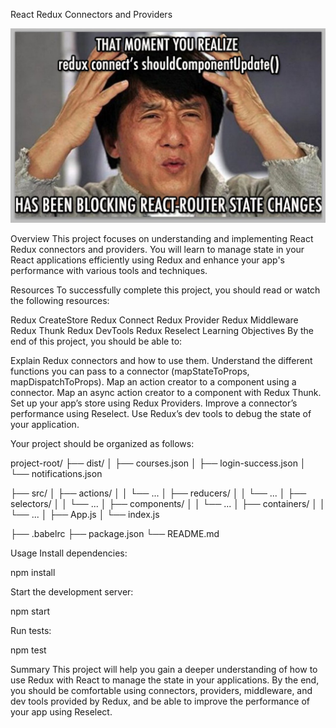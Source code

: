 React Redux Connectors and Providers

![alt text](reduxProviser.jpg)

Overview
This project focuses on understanding and implementing React Redux connectors and providers. You will learn to manage state in your React applications efficiently using Redux and enhance your app's performance with various tools and techniques.

Resources
To successfully complete this project, you should read or watch the following resources:

Redux CreateStore
Redux Connect
Redux Provider
Redux Middleware
Redux Thunk
Redux DevTools
Redux Reselect
Learning Objectives
By the end of this project, you should be able to:

Explain Redux connectors and how to use them.
Understand the different functions you can pass to a connector (mapStateToProps, mapDispatchToProps).
Map an action creator to a component using a connector.
Map an async action creator to a component with Redux Thunk.
Set up your app’s store using Redux Providers.
Improve a connector’s performance using Reselect.
Use Redux’s dev tools to debug the state of your application.

Your project should be organized as follows:

project-root/
├── dist/
│   ├── courses.json
│   ├── login-success.json
│   └── notifications.json

├── src/
│   ├── actions/
│   │   └── ...
│   ├── reducers/
│   │   └── ...
│   ├── selectors/
│   │   └── ...
│   ├── components/
│   │   └── ...
│   ├── containers/
│   │   └── ...
│   ├── App.js
│   └── index.js

├── .babelrc
├── package.json
└── README.md


Usage
Install dependencies:

npm install

Start the development server:

npm start

Run tests:

npm test


Summary
This project will help you gain a deeper understanding of how to use Redux with React to manage the state in your applications. By the end, you should be comfortable using connectors, providers, middleware, and dev tools provided by Redux, and be able to improve the performance of your app using Reselect.
